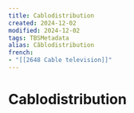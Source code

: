 ```yaml
---
title: Cablodistribution
created: 2024-12-02
modified: 2024-12-02
tags: TBSMetadata
alias: Câblodistribution
french:
- "[[2648 Cable television]]"
---
```

# Cablodistribution
